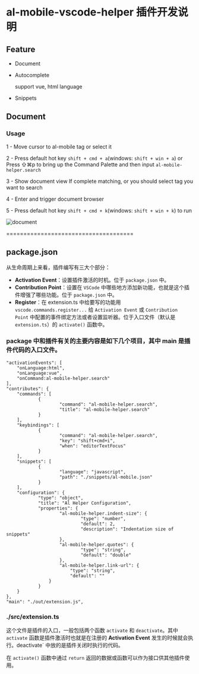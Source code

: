 # al-mobile-vscode-helper 插件开发说明

## Feature

* Document

* Autocomplete

	support vue, html language

* Snippets


## Document

### Usage

1 - Move cursor to al-mobile tag or select it

2 - Press default hot key `shift + cmd + a`(windows: `shift + win + a`) or 
    Press ⇧⌘p to bring up the Command Palette and then input `al-mobile-helper.search`

3 - Show document view If complete matching,
    or you should select tag you want to search

4 - Enter and trigger document browser

5 - Press default hot key `shift + cmd + k`(windows: `shift + win + k`) to run

![document](https://vue-mobile.gitee.io/static/image/al-mobile-vscode-helper.gif)

=====================================

package.json
------------

从生命周期上来看，插件编写有三大个部分：

*   **Activation Event**：设置插件激活的时机。位于 `package.json` 中。
*   **Contribution Point**：设置在 `VSCode` 中哪些地方添加新功能，也就是这个插件增强了哪些功能。位于 `package.json` 中。
*   **Register**：在 extension.ts 中给要写的功能用 `vscode.commands.register...` 给 `Activation Event` 或 `Contribution Point` 中配置的事件绑定方法或者设置监听器。位于入口文件（默认是 `extension.ts`）的 `activate()` 函数中。

### package 中和插件有关的主要内容是如下几个项目，其中 main 是插件代码的入口文件。
```
"activationEvents": [
    "onLanguage:html",
    "onLanguage:vue",
    "onCommand:al-mobile-helper.search"
],
"contributes": {
    "commands": [
            {
                    "command": "al-mobile-helper.search",
                    "title": "al-mobile-helper.search"
            }
    ],
    "keybindings": [
            {
                    "command": "al-mobile-helper.search",
                    "key": "shift+cmd+i",
                    "when": "editorTextFocus"
            }
    ],
    "snippets": [
            {
                    "language": "javascript",
                    "path": "./snippets/al-mobile.json"
            }
    ],
    "configuration": {
            "type": "object",
            "title": "Al Helper Configuration",
            "properties": {
                    "al-mobile-helper.indent-size": {
                            "type": "number",
                            "default": 2,
                            "description": "Indentation size of snippets"
                    },
                    "al-mobile-helper.quotes": {
                            "type": "string",
                            "default": "double"
                    },
                    "al-mobile-helper.link-url": {
                        "type": "string",
                        "default": ""
                }
            }
    }
},
"main": "./out/extension.js",
```

### ./src/extension.ts

这个文件是插件的入口，一般包括两个函数 `activate` 和 `deactivate`。其中 `activate` 函数是插件激活时也就是在注册的 **Activation Event** 发生的时候就会执行。deactivate` 中放的是插件关闭时执行的代码。

在 `activate()` 函数中通过 `return` 返回的数据或函数可以作为接口供其他插件使用。
